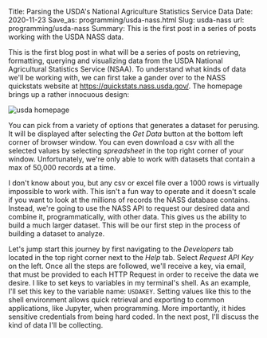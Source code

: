 Title: Parsing the USDA's National Agriculture Statistics Service Data
Date: 2020-11-23
Save_as: programming/usda-nass.html
Slug: usda-nass
url: programming/usda-nass
Summary: This is the first post in a series of posts working with the USDA NASS data.

This is the first blog post in what will be a series of posts on retrieving, formatting, querying and visualizing data from the USDA National Agricultural Statistics Service (NSAA). To understand what kinds of data we'll be working with, we can first take a gander over to the NASS quickstats website at <a href="https://quickstats.nass.usda.gov/" class="inlinelink">https://quickstats.nass.usda.gov/</a>. The homepage brings up a rather innocuous design:

![usda homepage](https://trimbljk.github.io/theme/images/usda_ws_screenshot.png)

You can pick from a variety of options that generates a dataset for perusing. It will be displayed after selecting the _Get Data_ button at the bottom left corner of browser window. You can even download a csv with all the selected values by selecting _spreadsheet_ in the top right corner of your window. Unfortunately, we're only able to work with datasets that contain a max of 50,000 records at a time. 

I don't know about you, but any csv or excel file over a 1000 rows is virtually impossible to work with. This isn't a fun way to operate and it doesn't scale if you want to look at the millions of records the NASS database contains. Instead, we're going to use the NASS API to request our desired data and combine it, programmatically, with other data. This gives us the ability to build a much larger dataset. This will be our first step in the process of building a dataset to analyze.

Let's jump start this journey by first navigating to the _Developers_ tab located in the top right corner next to the _Help_ tab. Select _Request API Key_ on the left. Once all the steps are followed, we'll receive a key, via email, that must be provided to each HTTP Request in order to receive the data we desire. I like to set keys to variables in my terminal's shell. As an example, I'll set this key to the variable name: ```USDAKEY```. Setting values like this to the shell environment allows quick retrieval and exporting to common applications, like Jupyter, when programming. More importantly, it hides sensitive credentials from being hard coded. In the next post, I'll discuss the kind of data I'll be collecting.  



